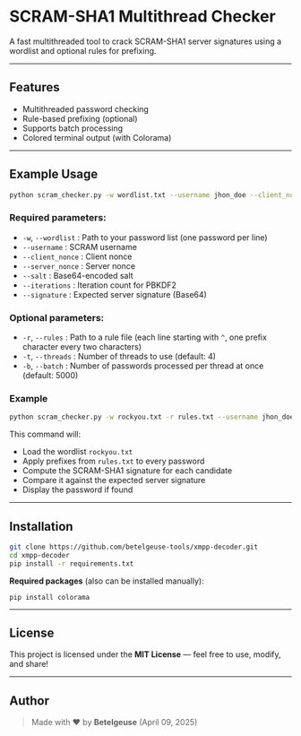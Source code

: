 # SCRAM-SHA1 Multithread Checker

A fast multithreaded tool to crack SCRAM-SHA1 server signatures using a wordlist and optional rules for prefixing.

---

## Features

- Multithreaded password checking
- Rule-based prefixing (optional)
- Supports batch processing
- Colored terminal output (with Colorama)

---

## Example Usage

```bash
python scram_checker.py -w wordlist.txt --username jhon_doe --client_nonce abc123 --server_nonce def456 --salt SGVsbG9Xb3JsZA== --iterations 4096 --signature AbCdEf123==
```

### Required parameters:

- `-w`, `--wordlist` : Path to your password list (one password per line)
- `--username` : SCRAM username
- `--client_nonce` : Client nonce
- `--server_nonce` : Server nonce
- `--salt` : Base64-encoded salt
- `--iterations` : Iteration count for PBKDF2
- `--signature` : Expected server signature (Base64)

### Optional parameters:

- `-r`, `--rules` : Path to a rule file (each line starting with `^`, one prefix character every two characters)
- `-t`, `--threads` : Number of threads to use (default: 4)
- `-b`, `--batch` : Number of passwords processed per thread at once (default: 5000)

### Example

```bash
python scram_checker.py -w rockyou.txt -r rules.txt --username jhon_doe --client_nonce abc123 --server_nonce def456 --salt SGVsbG9Xb3JsZA== --iterations 4096 --signature AbCdEf123==
```

This command will:
- Load the wordlist `rockyou.txt`
- Apply prefixes from `rules.txt` to every password
- Compute the SCRAM-SHA1 signature for each candidate
- Compare it against the expected server signature
- Display the password if found

---

## Installation

```bash
git clone https://github.com/betelgeuse-tools/xmpp-decoder.git
cd xmpp-decoder
pip install -r requirements.txt
```

**Required packages** (also can be installed manually):

```
pip install colorama
```

---


## License

This project is licensed under the **MIT License** — feel free to use, modify, and share!

---

## Author

> Made with ❤️ by **Betelgeuse** (April 09, 2025)
